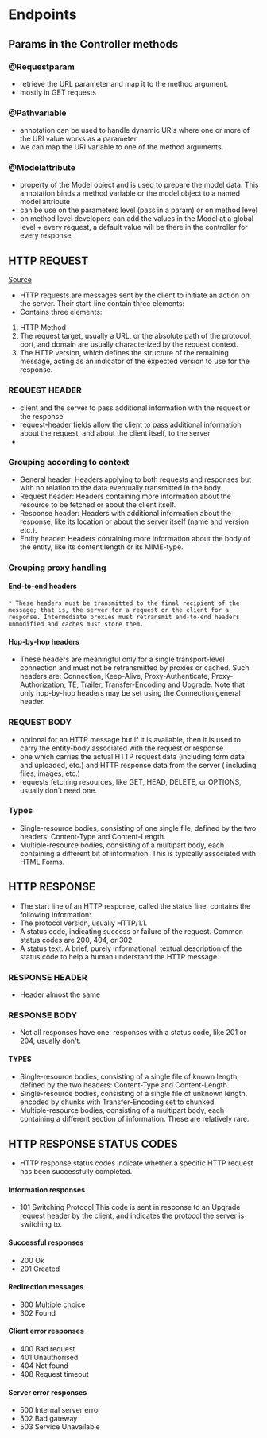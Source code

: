 # Endpoints
## Params in the Controller methods
### @Requestparam
* retrieve the URL parameter and map it to the method argument.
* mostly in GET requests

### @Pathvariable
*  annotation can be used to handle dynamic URIs where one or more of the URI value works as a parameter
*  we can map the URI variable to one of the method arguments.

### @Modelattribute
*  property of the Model object and is used to prepare the model data. This annotation binds a method variable or the model object to a named model attribute
* can be use on the parameters level (pass in a param) or on method level
* on method level developers can add the values in the Model at a global level + every request, a default value will be there in the controller for every response

## HTTP REQUEST
[Source](https://developer.mozilla.org/en-US/docs/Web/HTTP/Messages)
* HTTP requests are messages sent by the client to initiate an action on the server. Their start-line contain three elements:
* Contains three elements:
1. HTTP Method
2. The request target, usually a URL, or the absolute path of the protocol, port, and domain are usually characterized by the request context. 
3. The HTTP version, which defines the structure of the remaining message, acting as an indicator of the expected version to use for the response.
### REQUEST HEADER
*  client and the server to pass additional information with the request or the response
*  request-header fields allow the client to pass additional information about the request, and about the client itself, to the server
* 
### Grouping according to context
* General header: Headers applying to both requests and responses but with no relation to the data eventually transmitted in the body.
* Request header: Headers containing more information about the resource to be fetched or about the client itself.
* Response header: Headers with additional information about the response, like its location or about the server itself (name and version etc.).
* Entity header: Headers containing more information about the body of the entity, like its content length or its MIME-type.
### Grouping proxy handling
#### End-to-end headers
    * These headers must be transmitted to the final recipient of the message; that is, the server for a request or the client for a response. Intermediate proxies must retransmit end-to-end headers unmodified and caches must store them.
#### Hop-by-hop headers
* These headers are meaningful only for a single transport-level connection and must not be retransmitted by proxies or cached. Such headers are: Connection, Keep-Alive, Proxy-Authenticate, Proxy-Authorization, TE, Trailer, Transfer-Encoding and Upgrade. Note that only hop-by-hop headers may be set using the Connection general header.


### REQUEST BODY
* optional for an HTTP message but if it is available, then it is used to carry the entity-body associated with the request or response
*  one which carries the actual HTTP request data (including form data and uploaded, etc.) and HTTP response data from the server ( including files, images, etc.)
* requests fetching resources, like GET, HEAD, DELETE, or OPTIONS, usually don't need one.
### Types
* Single-resource bodies, consisting of one single file, defined by the two headers: Content-Type and Content-Length.
* Multiple-resource bodies, consisting of a multipart body, each containing a different bit of information. This is typically associated with HTML Forms.

## HTTP RESPONSE
* The start line of an HTTP response, called the status line, contains the following information:
* The protocol version, usually HTTP/1.1.
* A status code, indicating success or failure of the request. Common status codes are 200, 404, or 302
* A status text. A brief, purely informational, textual description of the status code to help a human understand the HTTP message.

### RESPONSE HEADER
* Header almost the same

### RESPONSE BODY
* Not all responses have one: responses with a status code, like 201 or 204, usually don't.

#### TYPES
* Single-resource bodies, consisting of a single file of known length, defined by the two headers: Content-Type and Content-Length.
* Single-resource bodies, consisting of a single file of unknown length, encoded by chunks with Transfer-Encoding set to chunked.
* Multiple-resource bodies, consisting of a multipart body, each containing a different section of information. These are relatively rare.

## HTTP RESPONSE STATUS CODES
* HTTP response status codes indicate whether a specific HTTP request has been successfully completed.
#### Information responses
* 101 Switching Protocol This code is sent in response to an Upgrade request header by the client, and indicates the protocol the server is switching to.
#### Successful responses
* 200 Ok
* 201 Created
#### Redirection messages
* 300 Multiple choice
* 302 Found
#### Client error responses
* 400 Bad request
* 401 Unauthorised
* 404 Not found
* 408 Request timeout
#### Server error responses
* 500 Internal server error
* 502 Bad gateway
* 503 Service Unavailable
